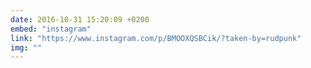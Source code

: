 ```yaml
---
date: 2016-10-31 15:20:09 +0200
embed: "instagram"
link: "https://www.instagram.com/p/BMOOXQSBCik/?taken-by=rudpunk"
img: ""
---
```

